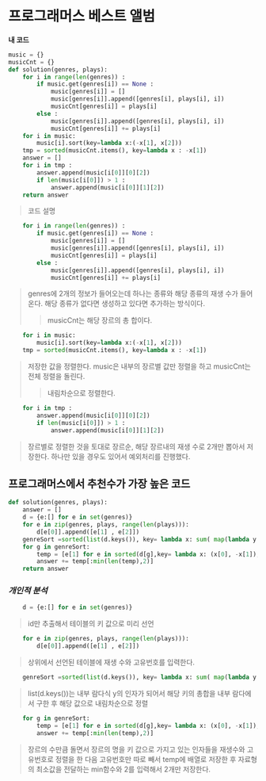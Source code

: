 # 프로그래머스 베스트 앨범
**내 코드**
```Python
music = {}
musicCnt = {}
def solution(genres, plays):
    for i in range(len(genres)) :
        if music.get(genres[i]) == None :
            music[genres[i]] = []
            music[genres[i]].append([genres[i], plays[i], i])
            musicCnt[genres[i]] = plays[i]
        else :
            music[genres[i]].append([genres[i], plays[i], i])
            musicCnt[genres[i]] += plays[i]
    for i in music: 
        music[i].sort(key=lambda x:(-x[1], x[2]))
    tmp = sorted(musicCnt.items(), key=lambda x : -x[1])
    answer = []
    for i in tmp :
        answer.append(music[i[0]][0][2])
        if len(music[i[0]]) > 1 :
            answer.append(music[i[0]][1][2])
    return answer
```

>코드 설명
```Python
    for i in range(len(genres)) :
        if music.get(genres[i]) == None :
            music[genres[i]] = []
            music[genres[i]].append([genres[i], plays[i], i])
            musicCnt[genres[i]] = plays[i]
        else :
            music[genres[i]].append([genres[i], plays[i], i])
            musicCnt[genres[i]] += plays[i]
```
> genres에 2개의 정보가 들어오는데 하나는 종류와 해당 종류의 재생 수가 들어온다. 해당 종류가 없다면 생성하고 있다면 추가하는 방식이다.
>> musicCnt는 해당 장르의 총 합이다.

```Python
    for i in music: 
        music[i].sort(key=lambda x:(-x[1], x[2]))
    tmp = sorted(musicCnt.items(), key=lambda x : -x[1])
```
> 저장한 값을 정렬한다. music은 내부의 장르별 값만 정렬을 하고 musicCnt는 전체 정렬을 돌린다.
>>내림차순으로 정렬한다.
```Python
    for i in tmp :
        answer.append(music[i[0]][0][2])
        if len(music[i[0]]) > 1 :
            answer.append(music[i[0]][1][2])
```
> 장르별로 정렬한 것을 토대로 장르순, 해당 장르내의 재생 수로 2개만 뽑아서 저장한다. 하나만 있을 경우도 있어서 예외처리를 진행했다.

## 프로그래머스에서 추천수가 가장 높은 코드

```Python
def solution(genres, plays):
    answer = []
    d = {e:[] for e in set(genres)}
    for e in zip(genres, plays, range(len(plays))):
        d[e[0]].append([e[1] , e[2]])
    genreSort =sorted(list(d.keys()), key= lambda x: sum( map(lambda y: y[0],d[x])), reverse = True)
    for g in genreSort:
        temp = [e[1] for e in sorted(d[g],key= lambda x: (x[0], -x[1]), reverse = True)]
        answer += temp[:min(len(temp),2)]
    return answer
```

### ***개인적 분석***

```Python
    d = {e:[] for e in set(genres)}
```

>id만 추출해서 테이블의 키 값으로 미리 선언

```Python
    for e in zip(genres, plays, range(len(plays))):
        d[e[0]].append([e[1] , e[2]])
```

> 상위에서 선언된 테이블에 재생 수와 고유번호를 입력한다.

```Python
    genreSort =sorted(list(d.keys()), key= lambda x: sum( map(lambda y: y[0],d[x])), reverse = True)
```

> list(d.keys())는 내부 람다식 y의 인자가 되어서 해당 키의 총합을 내부 람다에서 구한 후 해당 값으로 내림차순으로 정렬

```Python
    for g in genreSort:
        temp = [e[1] for e in sorted(d[g],key= lambda x: (x[0], -x[1]), reverse = True)]
        answer += temp[:min(len(temp),2)]
```

> 장르의 수만큼 돌면서 장르의 명을 키 값으로 가지고 있는 인자들을 재생수와 고유번호로 정렬을 한 다음 고유번호만 따로 빼서 temp에 배열로 저장한 후 자료형의 최소값을 전달하는 min함수와 2를 입력해서 2개만 저장한다.

